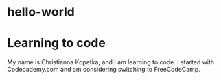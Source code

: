 # hello-world
<h1>Learning to code</h1>

My name is Christianna Kopetka, and I am learning to code. I started with Codecademy.com and am considering switching to FreeCodeCamp.
